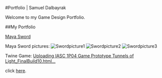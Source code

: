 #Portfolio | Samuel Dalbayrak

 Welcome to my Game Design Portfolio.
 
 ##My Portfolio

 [Maya Sword](https://github.com/Samuelbly/Portfolio/blob/main/SwordJustincasefile.mb)

 Maya Sword pictures:
![Swordpicture1](https://github.com/Samuelbly/Portfolio/assets/90357953/e607bd81-87d8-44db-bfe5-224ce41960b2)
![Swordpicture2](https://github.com/Samuelbly/Portfolio/assets/90357953/d83ba1ea-72cd-4deb-adb9-4cc141f5d21f)
![Swordpicture3](https://github.com/Samuelbly/Portfolio/assets/90357953/2f8766b9-c61d-4967-a2e8-9b4e184597b1)

 Twine Game:
 [Uploading IASC 1P04 Game Prototype Tunnels of Light_FinalBuild10.html…](file:///C:/Users/samue/Downloads/IASC%201P04%20Game%20Prototype%20Tunnels%20of%20Light_FinalBuild10.html)

 
 
 click [here](https://samuelbly.github.io/Portfolio//Portfolio_builds/Game_Design_Portfolio/Portfolio3.html).
